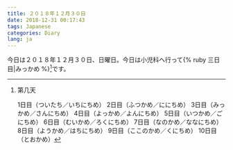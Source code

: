 ```yaml
---
title: ２０１８年１２月３０日
date: 2018-12-31 00:17:43
tags: Japanese
categories: Diary
lang: ja
---
```


今日は２０１８年１２月３０日、日曜日。今日は小児科へ行って{% ruby 三日目|みっかめ %}[^1]です。

[^1]: 第几天

    1日目（ついたち／いちにちめ） 
    2日目（ふつかめ／ににちめ） 
    3日目（みっかめ／さんにちめ） 
    4日目（よっかめ／よんにちめ） 
    5日目（いつかめ／ごにちめ） 
    6日目（むいかめ／ろくにちめ） 
    7日目（なのかめ／ななにちめ） 
    8日目（ようかめ／はちにちめ） 
    9日目（ここのかめ／くにちめ） 
    10日目（とおかめ）